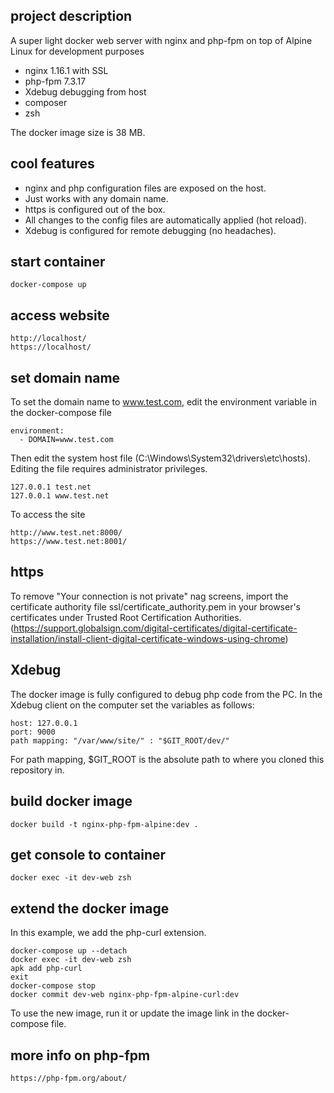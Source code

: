 ## project description

A super light docker web server with nginx and php-fpm on top of Alpine Linux for development purposes

- nginx 1.16.1 with SSL
- php-fpm 7.3.17
- Xdebug debugging from host
- composer
- zsh

The docker image size is 38 MB.

## cool features

- nginx and php configuration files are exposed on the host.
- Just works with any domain name.
- https is configured out of the box.
- All changes to the config files are automatically applied (hot reload).
- Xdebug is configured for remote debugging (no headaches).

## start container

    docker-compose up

## access website

    http://localhost/
    https://localhost/

## set domain name

To set the domain name to www.test.com, edit the environment variable in the docker-compose file

    environment:
      - DOMAIN=www.test.com

Then edit the system host file (C:\Windows\System32\drivers\etc\hosts). Editing the file requires administrator privileges.

    127.0.0.1 test.net
    127.0.0.1 www.test.net

To access the site

    http://www.test.net:8000/
    https://www.test.net:8001/

## https

To remove "Your connection is not private" nag screens, import the certificate authority file ssl/certificate_authority.pem in your browser's certificates under Trusted Root Certification Authorities. (https://support.globalsign.com/digital-certificates/digital-certificate-installation/install-client-digital-certificate-windows-using-chrome)

## Xdebug

The docker image is fully configured to debug php code from the PC.
In the Xdebug client on the computer set the variables as follows:

    host: 127.0.0.1
    port: 9000
    path mapping: "/var/www/site/" : "$GIT_ROOT/dev/"

For path mapping, $GIT_ROOT is the absolute path to where you cloned this
repository in.

## build docker image

    docker build -t nginx-php-fpm-alpine:dev .

## get console to container

    docker exec -it dev-web zsh

## extend the docker image

In this example, we add the php-curl extension.

    docker-compose up --detach
    docker exec -it dev-web zsh
    apk add php-curl
    exit
    docker-compose stop
    docker commit dev-web nginx-php-fpm-alpine-curl:dev

To use the new image, run it or update the image link in the docker-compose file.

## more info on php-fpm

    https://php-fpm.org/about/
